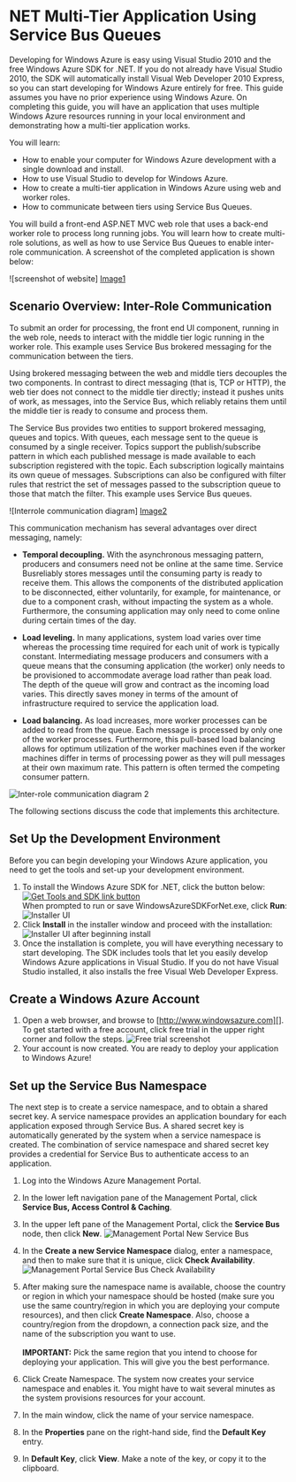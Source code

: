 <properties linkid="manage-services-hdinsight-sample-10gb-graysort" urlDisplayName="HDInsight Samples" pageTitle="Samples topic title TBD - Windows Azure" metaKeywords="hdinsight, hdinsight administration, hdinsight administration azure" metaDescription="Learn how to run a sample TBD." umbracoNaviHide="0" disqusComments="1" writer="bradsev" editor="cgronlun" manager="paulettm" />

# NET Multi-Tier Application Using Service Bus Queues
 
Developing for Windows Azure is easy using Visual Studio 2010 and the free Windows Azure SDK for .NET. If you do not already have Visual Studio 2010, the SDK will automatically install Visual Web Developer 2010 Express, so you can start developing for Windows Azure entirely for free. This guide assumes you have no prior experience using Windows Azure. On completing this guide, you will have an application that uses multiple Windows Azure resources running in your local environment and demonstrating how a multi-tier application works.
 
You will learn:

* How to enable your computer for Windows Azure development with a single download and install.
* How to use Visual Studio to develop for Windows Azure.
* How to create a multi-tier application in Windows Azure using web and worker roles.
* How to communicate between tiers using Service Bus Queues.
 
You will build a front-end ASP.NET MVC web role that uses a back-end worker role to process long running jobs. You will learn how to create multi-role solutions, as well as how to use Service Bus Queues to enable inter-role communication. A screenshot of the completed application is shown below:

![screenshot of website] [Image1]

## Scenario Overview: Inter-Role Communication
 
To submit an order for processing, the front end UI component, running in the web role, needs to interact with the middle tier logic running in the worker role. This example uses Service Bus brokered messaging for the communication between the tiers.
 
Using brokered messaging between the web and middle tiers decouples the two components. In contrast to direct messaging (that is, TCP or HTTP), the web tier does not connect to the middle tier directly; instead it pushes units of work, as messages, into the Service Bus, which reliably retains them until the middle tier is ready to consume and process them.
 
The Service Bus provides two entities to support brokered messaging, queues and topics. With queues, each message sent to the queue is consumed by a single receiver. Topics support the publish/subscribe pattern in which each published message is made available to each subscription registered with the topic. Each subscription logically maintains its own queue of messages. Subscriptions can also be configured with filter rules that restrict the set of messages passed to the subscription queue to those that match the filter. This example uses Service Bus queues.

![Interrole communication diagram] [Image2]

This communication mechanism has several advantages over direct messaging, namely:

* **Temporal decoupling.** With the asynchronous messaging pattern, producers and consumers need not be online at the same time. Service Busreliably stores messages until the consuming party is ready to receive them. This allows the components of the distributed application to be disconnected, either voluntarily, for example, for maintenance, or due to a component crash, without impacting the system as a whole. Furthermore, the consuming application may only need to come online during certain times of the day.

* **Load leveling.** In many applications, system load varies over time whereas the processing time required for each unit of work is typically constant. Intermediating message producers and consumers with a queue means that the consuming application (the worker) only needs to be provisioned to accommodate average load rather than peak load. The depth of the queue will grow and contract as the incoming load varies. This directly saves money in terms of the amount of infrastructure required to service the application load.

* **Load balancing.** As load increases, more worker processes can be added to read from the queue. Each message is processed by only one of the worker processes. Furthermore, this pull-based load balancing allows for optimum utilization of the worker machines even if the worker machines differ in terms of processing power as they will pull messages at their own maximum rate. This pattern is often termed the competing consumer pattern.

![Inter-role communication diagram 2][Image3]

The following sections discuss the code that implements this architecture.
 
## Set Up the Development Environment
 
Before you can begin developing your Windows Azure application, you need to get the tools and set-up your development environment.

1. To install the Windows Azure SDK for .NET, click the button below:
<a href="http://go.microsoft.com/fwlink/?LinkID=234939&clcid=0x409">![Get Tools and SDK link button][Image4]</a><br />
When prompted to run or save WindowsAzureSDKForNet.exe, click **Run**:
![Installer UI][Image5]
2. Click **Install** in the installer window and proceed with the installation:
![Installer UI after beginning install][Image6]
3. Once the installation is complete, you will have everything necessary to start developing. The SDK includes tools that let you easily develop Windows Azure applications in Visual Studio. If you do not have Visual Studio installed, it also installs the free Visual Web Developer Express.

## Create a Windows Azure Account

1. Open a web browser, and browse to [http://www.windowsazure.com][].
To get started with a free account, click free trial in the upper right corner and follow the steps.
![Free trial screenshot][Image7]
2. Your account is now created. You are ready to deploy your application to Windows Azure!
 
## Set up the Service Bus Namespace
 
The next step is to create a service namespace, and to obtain a shared secret key. A service namespace provides an application boundary for each application exposed through Service Bus. A shared secret key is automatically generated by the system when a service namespace is created. The combination of service namespace and shared secret key provides a credential for Service Bus to authenticate access to an application.

1. Log into the Windows Azure Management Portal.
2. In the lower left navigation pane of the Management Portal, click **Service Bus, Access Control & Caching**.
3. In the upper left pane of the Management Portal, click the **Service Bus** node, then click **New**.
![Management Portal New Service Bus][Image8]
4. In the **Create a new Service Namespace** dialog, enter a namespace, and then to make sure that it is unique, click **Check Availability**. 
![Management Portal Service Bus Check Availability][Image9]
5. After making sure the namespace name is available, choose the country or region in which your namespace should be hosted (make sure you use the same country/region in which you are deploying your compute resources), and then click **Create Namespace**. Also, choose a country/region from the dropdown, a connection pack size, and the name of the subscription you want to use.<br /><br />
**IMPORTANT:** Pick the same region that you intend to choose for deploying your application. This will give you the best performance.

6. Click Create Namespace. The system now creates your service namespace and enables it. You might have to wait several minutes as the system provisions resources for your account.
7. In the main window, click the name of your service namespace.
8. In the **Properties** pane on the right-hand side, find the **Default Key** entry.
9. In **Default Key**, click **View**. Make a note of the key, or copy it to the clipboard.


[http://www.windowsazure.com]: http://www.windowsazure.com


[Image1]: media/net/dev-net-getting-started-multi-tier-01.png
[Image2]: media/net/dev-net-getting-started-multi-tier-100.png
[Image3]: media/net/dev-net-getting-started-multi-tier-101.png
[Image4]: media/net/installbutton.png
[Image5]: media/net/dev-net-getting-started-3.png
[Image6]: media/net/dev-net-getting-started-4.png
[Image7]: media/net/dev-net-getting-started-12.png
[Image8]: media/net/dev-net-how-to-sb-queues-03.png
[Image9]: media/net/dev-net-how-to-sb-queues-04.png
